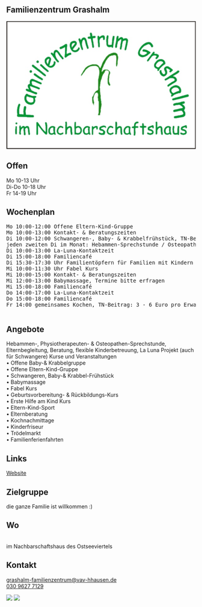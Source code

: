 ## Familienzentrum Grashalm
<img id="topmedia" src="/Familienzentren/images/Grashalm/logo.png" />

## Offen
Mo 10-13 Uhr<br>
Di-Do 10-18 Uhr<br>
Fr 14-19 Uhr<br>

## Wochenplan
<pre id="weeklyschedule">
Mo 10:00-12:00 Offene Eltern-Kind-Gruppe
Mo 10:00-13:00 Kontakt- & Beratungszeiten
Di 10:00-12:00 Schwangeren-, Baby- & Krabbelfrühstück, TN-Beitrag 4,00 Euro
jeden zweiten Di im Monat: Hebammen-Sprechstunde / Osteopathen- & Physiotherapeuten–Sprechstunde Termin erfragen
Di 10:00-13:00 La-Luna-Kontaktzeit
Di 15:00-18:00 Familiencafé
Di 15:30-17:30 Uhr Familientöpfern für Familien mit Kindern ab 5 Jahre, TN-Beitrag: 1,50 €/pP
Mi 10:00-11:30 Uhr Fabel Kurs 
Mi 10:00-15:00 Kontakt- & Beratungszeiten
Mi 12:00-13:00 Babymassage, Termine bitte erfragen
Mi 15:00-18:00 Familiencafé
Do 14:00-17:00 La-Luna-Kontaktzeit
Do 15:00-18:00 Familiencafé
Fr 14:00 gemeinsames Kochen, TN-Beitrag: 3 - 6 Euro pro Erwachsener, Kinder ab 6 Jahren 1 Euro, Preise je nach Gericht; Anmeldung 1 Tag vorher

</pre>

## Angebote
Hebammen-, Physiotherapeuten- & Osteopathen-Sprechstunde, Elternbegleitung, Beratung, flexible Kinderbetreuung, La Luna Projekt (auch für Schwangere)
Kurse und Veranstaltungen<br>
•	Offene Baby-& Krabbelgruppe<br>
•	Offene Eltern-Kind-Gruppe<br>
•	Schwangeren, Baby-& Krabbel-Frühstück<br>
•	Babymassage<br>
•	Fabel Kurs<br>
•	Geburtsvorbereitung- & Rückbildungs-Kurs<br>
•	Erste Hilfe am Kind Kurs<br>
•	Eltern-Kind-Sport<br>
•	Elternberatung<br>
•	Kochnachmittage<br>
•	Kinderfriseur<br>
•	Trödelmarkt<br>
•	Familienferienfahrten<br>

## Links
<a target="_blank" href="https://www.vav-hhausen.de/Grashalm/grashalm-start.html">Website</a>

## Zielgruppe
die ganze Familie ist willkommen :)

## Wo
<div id="gmap"></div>
<script>window.onload = showMap('Ribnitzer Straße 1 b, 13051 Berlin', 0, 'gmap_mini')</script><br>
im Nachbarschaftshaus des Ostseeviertels

## Kontakt
[grashalm-familienzentrum@vav-hhausen.de](mailto:grashalm-familienzentrum@vav-hhausen.de)<br>
<a href="tel:+493096277129 2">030 9627 7129 </a>

<div class="mediacontainer">
  
  <img src="images/Grashalm/1.JPG" />
  <img src="images/Grashalm/2.JPG" />
</div> 
